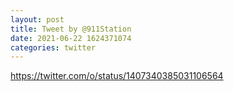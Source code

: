 ```yaml
--- 
layout: post 
title: Tweet by @911Station 
date: 2021-06-22 1624371074 
categories: twitter 
--- 
```

https://twitter.com/o/status/1407340385031106564